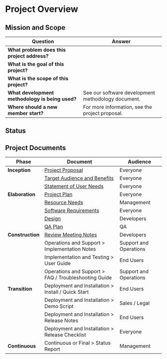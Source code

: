 # Project Overview

## Mission and Scope

| Question                                        | Answer                                             |
| ----------------------------------------------- | -------------------------------------------------- |
| **What problem does this project address?**     |                                                    |
| **What is the goal of this project?**           |                                                    |
| **What is the scope of this project?**          |                                                    |
| **What development methodology is being used?** | See our software development methodology document. |
| **Where should a new member start?**            | For more information, see the project proposal.    |

## Status
[comment]: # (Briefly describe the status of this project. E.g., what phase are you in? And, what is your next major milestone? Detailed project status is written in the status reports, not here.)

## Project Documents

| Phase            | Document                                                                      | Audience               |
| ---------------- | ----------------------------------------------------------------------------- | ---------------------- |
|    **Inception**              | [Project Proposal](planning/proposal.md)                                      | Everyone               |
|                  | [Target Audience and Benefits](planning/target_benefits.md)                   | Everyone               |
|                  | [Statement of User Needs](requirements_specifications/user_needs.md)          | Everyone               |
| **Elaboration**  | [Project Plan](planning/plan.md)                                              | Everyone               |
|                  | [Resource Needs](planning/resource_needs.md)                                  | Management             |
|                  | [Software Requirements](requirements_specifications/software_requirements.md) | Everyone               |
|                  | [Design](architecture_design/design.md)                                       | Developers             |
|                  | [QA Plan](planning/qa_plan.md)                                                | QA                     |
| **Construction** | [Review Meeting Notes](continuous_final/review_meeting_notes.md)            | Developers             |
|                  | Operations and Support > Implementation Notes                                 | Support and Operations |
|                  | Implementation and Testing > User Guide                                       | End Users              |
|                  | Operations and Support > FAQ / Troubleshooting Guide                          | Support and Operations |
| **Transition**   | Deployment and Installation > Install / Quick Start                           | End Users              |
|                  | Deployment and Installation > Demo Script                                     | Sales / Legal          |
|                  | Deployment and Installation > Release Notes                                   | End Users              |
|                  | Deployment and Installation > Release Checklist                               | Everyone               |
| **Continuous**   | Continuous or Final > Status Report                                           | Management             |
